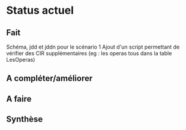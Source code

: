 Status actuel
=============

Fait
----
Schéma, jdd et jddn pour le scénario 1
Ajout d'un script permettant de vérifier des CIR supplémentaires (eg : les operas tous dans la table LesOperas)


A compléter/améliorer
---------------------


A faire
-------


Synthèse
--------




